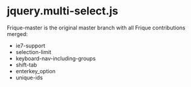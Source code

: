 # jquery.multi-select.js

Frique-master is the original master branch with all Frique contributions merged:
- ie7-support
- selection-limit
- keyboard-nav-including-groups
- shift-tab
- enterkey_option
- unique-ids
